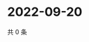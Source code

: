 # 2022-09-20

共 0 条

<!-- BEGIN WEIBO -->
<!-- 最后更新时间 Tue Sep 20 2022 15:17:13 GMT+0800 (China Standard Time) -->

<!-- END WEIBO -->
